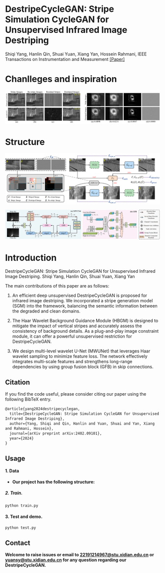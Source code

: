 # DestripeCycleGAN: Stripe Simulation CycleGAN for Unsupervised Infrared Image Destriping

Shiqi Yang, Hanlin Qin, Shuai Yuan, Xiang Yan, Hossein Rahmani, IEEE Transactions on Instrumentation and Measurement [[Paper]](https://arxiv.org/abs/2402.09101)

# Chanlleges and inspiration   
![Image text](https://github.com/xdFai/DestripeCycleGAN/blob/main/Fig/image0.png)


# Structure
![Image text](https://github.com/xdFai/DestripeCycleGAN/blob/main/Fig/image1.png)

![Image text](https://github.com/xdFai/DestripeCycleGAN/blob/main/Fig/image2.png)


# Introduction
DestripeCycleGAN: Stripe Simulation CycleGAN for Unsupervised Infrared Image Destriping. Shiqi Yang, Hanlin Qin, Shuai Yuan, Xiang Yan


The main contributions of this paper are as follows: 
1. An efficient deep unsupervised DestripeCycleGAN is proposed for infrared image destriping. We incorporated a stripe generation model (SGM) into the framework, balancing the semantic information between the degraded and clean domains.

2. The Haar Wavelet Background Guidance Module (HBGM) is designed to mitigate the impact of vertical stripes and accurately assess the consistency of background details. As a plug-and-play image constraint module, it can offer a powerful unsupervised restriction for DestripeCycleGAN.
   
3. We design multi-level wavelet U-Net (MWUNet) that leverages Haar wavelet sampling to minimize feature loss. The network effectively integrates multi-scale features and strengthens long-range dependencies by using group fusion block (GFB) in skip connections.


## Citation

If you find the code useful, please consider citing our paper using the following BibTeX entry.

```
@article{yang2024destripecyclegan,
  title={DestripeCycleGAN: Stripe Simulation CycleGAN for Unsupervised Infrared Image Destriping},
  author={Yang, Shiqi and Qin, Hanlin and Yuan, Shuai and Yan, Xiang and Rahmani, Hossein},
  journal={arXiv preprint arXiv:2402.09101},
  year={2024}
}
```

## Usage


#### 1. Data
* **Our project has the following structure:**

##### 2. Train.
```bash
python train.py
```

#### 3. Test and demo.
```bash
python test.py
```

## Contact
**Welcome to raise issues or email to [22191214967@stu.xidian.edu.cn](22191214967@stu.xidian.edu.cn) or [yuansy@stu.xidian.edu.cn](yuansy@stu.xidian.edu.cn) for any question regarding our DestripeCycleGAN.**
